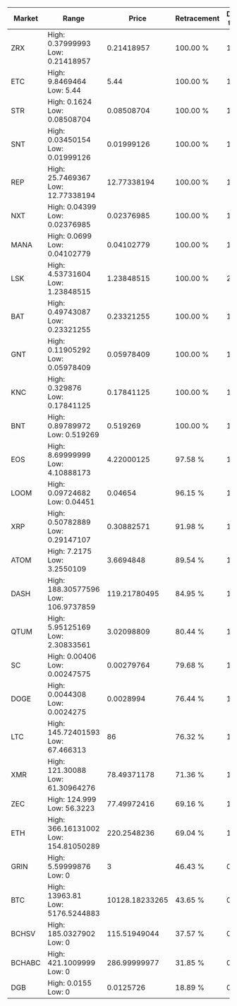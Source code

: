 | Market | Range | Price| Retracement | Doubles to 50% |
| --- | --- | --- | --- | --- |
| ZRX | High: 0.37999993<br />Low: 0.21418957 | 0.21418957 | 100.00 % | 1.39 |
| ETC | High: 9.8469464<br />Low: 5.44 | 5.44 | 100.00 % | 1.41 |
| STR | High: 0.1624<br />Low: 0.08508704 | 0.08508704 | 100.00 % | 1.45 |
| SNT | High: 0.03450154<br />Low: 0.01999126 | 0.01999126 | 100.00 % | 1.36 |
| REP | High: 25.7469367<br />Low: 12.77338194 | 12.77338194 | 100.00 % | 1.51 |
| NXT | High: 0.04399<br />Low: 0.02376985 | 0.02376985 | 100.00 % | 1.43 |
| MANA | High: 0.0699<br />Low: 0.04102779 | 0.04102779 | 100.00 % | 1.35 |
| LSK | High: 4.53731604<br />Low: 1.23848515 | 1.23848515 | 100.00 % | 2.33 |
| BAT | High: 0.49743087<br />Low: 0.23321255 | 0.23321255 | 100.00 % | 1.57 |
| GNT | High: 0.11905292<br />Low: 0.05978409 | 0.05978409 | 100.00 % | 1.50 |
| KNC | High: 0.329876<br />Low: 0.17841125 | 0.17841125 | 100.00 % | 1.42 |
| BNT | High: 0.89789972<br />Low: 0.519269 | 0.519269 | 100.00 % | 1.36 |
| EOS | High: 8.69999999<br />Low: 4.10888173 | 4.22000125 | 97.58 % | 1.52 |
| LOOM | High: 0.09724682<br />Low: 0.04451 | 0.04654 | 96.15 % | 1.52 |
| XRP | High: 0.50782889<br />Low: 0.29147107 | 0.30882571 | 91.98 % | 1.29 |
| ATOM | High: 7.2175<br />Low: 3.2550109 | 3.6694848 | 89.54 % | 1.43 |
| DASH | High: 188.30577596<br />Low: 106.9737859 | 119.21780495 | 84.95 % | 1.24 |
| QTUM | High: 5.95125169<br />Low: 2.30833561 | 3.02098809 | 80.44 % | 1.37 |
| SC | High: 0.00406<br />Low: 0.00247575 | 0.00279764 | 79.68 % | 1.17 |
| DOGE | High: 0.0044308<br />Low: 0.0024275 | 0.0028994 | 76.44 % | 1.18 |
| LTC | High: 145.72401593<br />Low: 67.466313 | 86 | 76.32 % | 1.24 |
| XMR | High: 121.30088<br />Low: 61.30964276 | 78.49371178 | 71.36 % | 1.16 |
| ZEC | High: 124.999<br />Low: 56.3223 | 77.49972416 | 69.16 % | 1.17 |
| ETH | High: 366.16131002<br />Low: 154.81050289 | 220.2548236 | 69.04 % | 1.18 |
| GRIN | High: 5.59999876<br />Low: 0 | 3 | 46.43 % | 0.00 |
| BTC | High: 13963.81<br />Low: 5176.5244883 | 10128.18233265 | 43.65 % | 0.00 |
| BCHSV | High: 185.0327902<br />Low: 0 | 115.51949044 | 37.57 % | 0.00 |
| BCHABC | High: 421.1009999<br />Low: 0 | 286.99999977 | 31.85 % | 0.00 |
| DGB | High: 0.0155<br />Low: 0 | 0.0125726 | 18.89 % | 0.00 |
